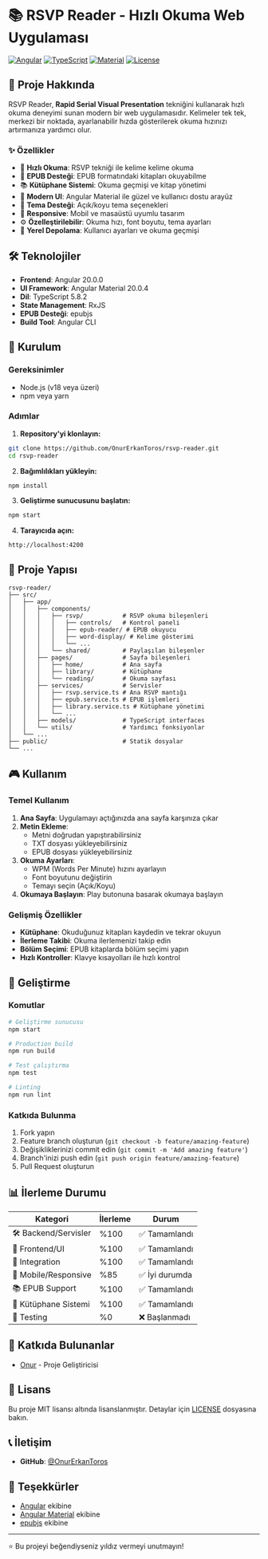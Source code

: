 # 📚 RSVP Reader - Hızlı Okuma Web Uygulaması

[![Angular](https://img.shields.io/badge/Angular-20.0.0-red.svg)](https://angular.io/)
[![TypeScript](https://img.shields.io/badge/TypeScript-5.8.2-blue.svg)](https://www.typescriptlang.org/)
[![Material](https://img.shields.io/badge/Angular%20Material-20.0.4-orange.svg)](https://material.angular.io/)
[![License](https://img.shields.io/badge/License-MIT-green.svg)](LICENSE)

## 🎯 Proje Hakkında

RSVP Reader, **Rapid Serial Visual Presentation** tekniğini kullanarak hızlı okuma deneyimi sunan modern bir web uygulamasıdır. Kelimeler tek tek, merkezi bir noktada, ayarlanabilir hızda gösterilerek okuma hızınızı artırmanıza yardımcı olur.

### ✨ Özellikler

- 🚀 **Hızlı Okuma**: RSVP tekniği ile kelime kelime okuma
- 📖 **EPUB Desteği**: EPUB formatındaki kitapları okuyabilme
- 📚 **Kütüphane Sistemi**: Okuma geçmişi ve kitap yönetimi
- 🎨 **Modern UI**: Angular Material ile güzel ve kullanıcı dostu arayüz
- 🌙 **Tema Desteği**: Açık/koyu tema seçenekleri
- 📱 **Responsive**: Mobil ve masaüstü uyumlu tasarım
- ⚙️ **Özelleştirilebilir**: Okuma hızı, font boyutu, tema ayarları
- 💾 **Yerel Depolama**: Kullanıcı ayarları ve okuma geçmişi

## 🛠️ Teknolojiler

- **Frontend**: Angular 20.0.0
- **UI Framework**: Angular Material 20.0.4
- **Dil**: TypeScript 5.8.2
- **State Management**: RxJS
- **EPUB Desteği**: epubjs
- **Build Tool**: Angular CLI

## 🚀 Kurulum

### Gereksinimler

- Node.js (v18 veya üzeri)
- npm veya yarn

### Adımlar

1. **Repository'yi klonlayın:**
```bash
git clone https://github.com/OnurErkanToros/rsvp-reader.git
cd rsvp-reader
```

2. **Bağımlılıkları yükleyin:**
```bash
npm install
```

3. **Geliştirme sunucusunu başlatın:**
```bash
npm start
```

4. **Tarayıcıda açın:**
```
http://localhost:4200
```

## 📁 Proje Yapısı

```
rsvp-reader/
├── src/
│   ├── app/
│   │   ├── components/
│   │   │   ├── rsvp/           # RSVP okuma bileşenleri
│   │   │   │   ├── controls/   # Kontrol paneli
│   │   │   │   ├── epub-reader/ # EPUB okuyucu
│   │   │   │   ├── word-display/ # Kelime gösterimi
│   │   │   │   └── ...
│   │   │   └── shared/         # Paylaşılan bileşenler
│   │   ├── pages/              # Sayfa bileşenleri
│   │   │   ├── home/           # Ana sayfa
│   │   │   ├── library/        # Kütüphane
│   │   │   └── reading/        # Okuma sayfası
│   │   ├── services/           # Servisler
│   │   │   ├── rsvp.service.ts # Ana RSVP mantığı
│   │   │   ├── epub.service.ts # EPUB işlemleri
│   │   │   ├── library.service.ts # Kütüphane yönetimi
│   │   │   └── ...
│   │   ├── models/             # TypeScript interfaces
│   │   └── utils/              # Yardımcı fonksiyonlar
│   └── ...
├── public/                     # Statik dosyalar
└── ...
```

## 🎮 Kullanım

### Temel Kullanım

1. **Ana Sayfa**: Uygulamayı açtığınızda ana sayfa karşınıza çıkar
2. **Metin Ekleme**: 
   - Metni doğrudan yapıştırabilirsiniz
   - TXT dosyası yükleyebilirsiniz
   - EPUB dosyası yükleyebilirsiniz
3. **Okuma Ayarları**:
   - WPM (Words Per Minute) hızını ayarlayın
   - Font boyutunu değiştirin
   - Temayı seçin (Açık/Koyu)
4. **Okumaya Başlayın**: Play butonuna basarak okumaya başlayın

### Gelişmiş Özellikler

- **Kütüphane**: Okuduğunuz kitapları kaydedin ve tekrar okuyun
- **İlerleme Takibi**: Okuma ilerlemenizi takip edin
- **Bölüm Seçimi**: EPUB kitaplarda bölüm seçimi yapın
- **Hızlı Kontroller**: Klavye kısayolları ile hızlı kontrol

## 🔧 Geliştirme

### Komutlar

```bash
# Geliştirme sunucusu
npm start

# Production build
npm run build

# Test çalıştırma
npm test

# Linting
npm run lint
```

### Katkıda Bulunma

1. Fork yapın
2. Feature branch oluşturun (`git checkout -b feature/amazing-feature`)
3. Değişikliklerinizi commit edin (`git commit -m 'Add amazing feature'`)
4. Branch'inizi push edin (`git push origin feature/amazing-feature`)
5. Pull Request oluşturun

## 📊 İlerleme Durumu

| Kategori | İlerleme | Durum |
|----------|----------|-------|
| 🛠️ Backend/Servisler | %100 | ✅ Tamamlandı |
| 🎨 Frontend/UI | %100 | ✅ Tamamlandı |
| 🔗 Integration | %100 | ✅ Tamamlandı |
| 📱 Mobile/Responsive | %85 | ✅ İyi durumda |
| 📚 EPUB Support | %100 | ✅ Tamamlandı |
| 📖 Kütüphane Sistemi | %100 | ✅ Tamamlandı |
| 🎯 Testing | %0 | ❌ Başlanmadı |

## 🤝 Katkıda Bulunanlar

- [Onur](https://github.com/OnurErkanToros) - Proje Geliştiricisi

## 📄 Lisans

Bu proje MIT lisansı altında lisanslanmıştır. Detaylar için [LICENSE](LICENSE) dosyasına bakın.

## 📞 İletişim

- **GitHub**: [@OnurErkanToros](https://github.com/OnurErkanToros)

## 🙏 Teşekkürler

- [Angular](https://angular.io/) ekibine
- [Angular Material](https://material.angular.io/) ekibine
- [epubjs](https://github.com/futurepress/epub.js/) ekibine

---

⭐ Bu projeyi beğendiyseniz yıldız vermeyi unutmayın!
